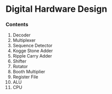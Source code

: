 # Digital Hardware Design

### Contents
1. Decoder
2. Multiplexer
3. Sequence Detector
4. Kogge Stone Adder
5. Ripple Carry Adder
6. Shifter
7. Rotator
8. Booth Multiplier
9. Register File
10. ALU
11. CPU